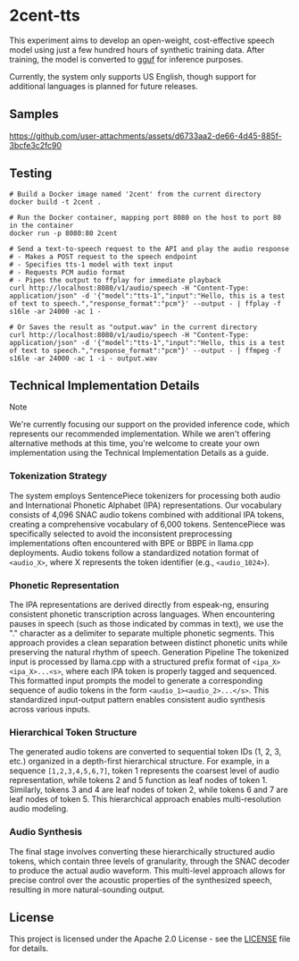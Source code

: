 # 2cent-tts

This experiment aims to develop an open-weight, cost-effective speech model using just a few hundred hours of synthetic training data. After training, the model is converted to [gguf](https://github.com/ggml-org/llama.cpp) for inference purposes.

Currently, the system only supports US English, though support for additional languages is planned for future releases.

## Samples

https://github.com/user-attachments/assets/d6733aa2-de66-4d45-885f-3bcfe3c2fc90

## Testing

```
# Build a Docker image named '2cent' from the current directory
docker build -t 2cent .

# Run the Docker container, mapping port 8080 on the host to port 80 in the container
docker run -p 8080:80 2cent

# Send a text-to-speech request to the API and play the audio response
# - Makes a POST request to the speech endpoint
# - Specifies tts-1 model with text input
# - Requests PCM audio format
# - Pipes the output to ffplay for immediate playback
curl http://localhost:8080/v1/audio/speech -H "Content-Type: application/json" -d '{"model":"tts-1","input":"Hello, this is a test of text to speech.","response_format":"pcm"}' --output - | ffplay -f s16le -ar 24000 -ac 1 -

# Or Saves the result as "output.wav" in the current directory
curl http://localhost:8080/v1/audio/speech -H "Content-Type: application/json" -d '{"model":"tts-1","input":"Hello, this is a test of text to speech.","response_format":"pcm"}' --output - | ffmpeg -f s16le -ar 24000 -ac 1 -i - output.wav
```

## Technical Implementation Details

> [!NOTE]
> We're currently focusing our support on the provided inference code, which represents our recommended implementation.
> While we aren't offering alternative methods at this time, you're welcome to create your own implementation using the Technical Implementation Details as a guide.

### Tokenization Strategy

The system employs SentencePiece tokenizers for processing both audio and International Phonetic Alphabet (IPA) representations. Our vocabulary consists of 4,096 SNAC audio tokens combined with additional IPA tokens, creating a comprehensive vocabulary of 6,000 tokens. SentencePiece was specifically selected to avoid the inconsistent preprocessing implementations often encountered with BPE or BBPE in llama.cpp deployments. Audio tokens follow a standardized notation format of `<audio_X>`, where X represents the token identifier (e.g., `<audio_1024>`).

### Phonetic Representation

The IPA representations are derived directly from espeak-ng, ensuring consistent phonetic transcription across languages. When encountering pauses in speech (such as those indicated by commas in text), we use the "." character as a delimiter to separate multiple phonetic segments. This approach provides a clean separation between distinct phonetic units while preserving the natural rhythm of speech.
Generation Pipeline
The tokenized input is processed by llama.cpp with a structured prefix format of `<ipa_X><ipa_X>...<s>`, where each IPA token is properly tagged and sequenced. This formatted input prompts the model to generate a corresponding sequence of audio tokens in the form `<audio_1><audio_2>...</s>`. This standardized input-output pattern enables consistent audio synthesis across various inputs.

### Hierarchical Token Structure

The generated audio tokens are converted to sequential token IDs (1, 2, 3, etc.) organized in a depth-first hierarchical structure. For example, in a sequence `[1,2,3,4,5,6,7]`, token 1 represents the coarsest level of audio representation, while tokens 2 and 5 function as leaf nodes of token 1. Similarly, tokens 3 and 4 are leaf nodes of token 2, while tokens 6 and 7 are leaf nodes of token 5. This hierarchical approach enables multi-resolution audio modeling.

### Audio Synthesis

The final stage involves converting these hierarchically structured audio tokens, which contain three levels of granularity, through the SNAC decoder to produce the actual audio waveform. This multi-level approach allows for precise control over the acoustic properties of the synthesized speech, resulting in more natural-sounding output.

## License

This project is licensed under the Apache 2.0 License - see the [LICENSE](LICENSE) file for details.
